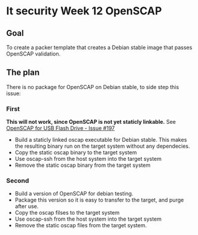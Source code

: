 # It security Week 12 OpenSCAP

## Goal ##
To create a packer template that creates a Debian stable image that passes OpenSCAP validation.

## The plan ##

There is no package for OpenSCAP on Debian stable, to side step this issue:

### First ###

**This will not work, since OpenSCAP is not yet staticly linkable.**
See [OpenSCAP for USB Flash Drive - Issue #197](https://github.com/OpenSCAP/openscap/issues/197)

 * Build a staticly linked oscap executable for Debian stable. This makes the
   resulting binary run on the target system without any dependecies.
 * Copy the static oscap binary to the target system
 * Use oscap-ssh from the host system into the target system
 * Remove the static oscap binary from the target system

### Second ###

 * Build a version of OpenSCAP for debian testing.
 * Package this version so it is easy to transfer to the target, and purge after use.
 * Copy the oscap filses to the target system
 * Use oscap-ssh from the host system into the target system
 * Remove the static oscap files from the target system. 

